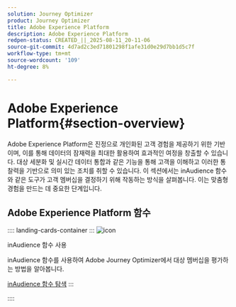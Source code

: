 ```yaml
---
solution: Journey Optimizer
product: Journey Optimizer
title: Adobe Experience Platform
description: Adobe Experience Platform
redpen-status: CREATED_||_2025-08-11_20-11-06
source-git-commit: 4d7ad2c3ed71801298f1afe31d0e29d7bb1d5c7f
workflow-type: tm+mt
source-wordcount: '109'
ht-degree: 8%

---
```



# Adobe Experience Platform{#section-overview}

Adobe Experience Platform은 진정으로 개인화된 고객 경험을 제공하기 위한 기반이며, 이를 통해 데이터의 잠재력을 최대한 활용하여 효과적인 여정을 창출할 수 있습니다. 대상 세분화 및 실시간 데이터 통합과 같은 기능을 통해 고객을 이해하고 이러한 통찰력을 기반으로 의미 있는 조치를 취할 수 있습니다. 이 섹션에서는 inAudience 함수와 같은 도구가 고객 멤버십을 결정하기 위해 작동하는 방식을 살펴봅니다. 이는 맞춤형 경험을 만드는 데 중요한 단계입니다.

## Adobe Experience Platform 함수

:::: landing-cards-container
:::
![icon](https://cdn.experienceleague.adobe.com/icons/code-branch.svg?lang=ko)

inAudience 함수 사용

inAudience 함수를 사용하여 Adobe Journey Optimizer에서 대상 멤버십을 평가하는 방법을 알아봅니다.

[inAudience 함수 탐색](../using/building-journeys/functions/functioninaudience.md)
:::

::::
